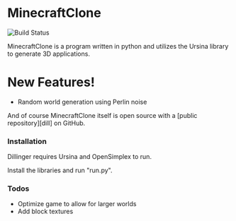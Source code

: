 # MinecraftClone


![Build Status](https://travis-ci.org/joemccann/dillinger.svg?branch=master)

MinecraftClone is a program written in python and utilizes the Ursina library to generate 3D applications.


# New Features!

  - Random world generation using Perlin noise


And of course MinecraftClone itself is open source with a [public repository][dill]
 on GitHub.

### Installation

Dillinger requires Ursina and OpenSimplex to run.

Install the libraries and run "run.py".


### Todos

 - Optimize game to allow for larger worlds
 - Add block textures

